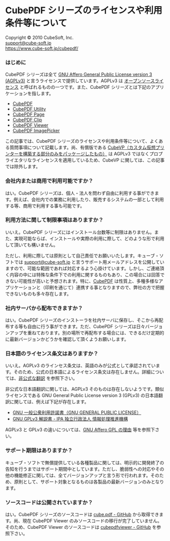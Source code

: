 CubePDF シリーズのライセンスや利用条件等について
====

Copyright © 2010 CubeSoft, Inc.  
support@cube-soft.jp  
https://www.cube-soft.jp/cubepdf/

### はじめに

CubePDF シリーズは全て [GNU Affero General Public License version 3 (AGPLv3)](https://www.gnu.org/licenses/agpl-3.0.ja.html) と言うライセンスで提供しています。AGPLv3 は [オープンソースライセンス](https://ja.wikipedia.org/wiki/オープンソースライセンス) と呼ばれるものの一つです。また、CubePDF シリーズとは下記のアプリケーションを指します。

* [CubePDF](https://www.cube-soft.jp/cubepdf/)
* [CubePDF Utility](https://www.cube-soft.jp/cubepdfutility/)
* [CubePDF Page](https://www.cube-soft.jp/cubepdfpage/)
* [CubePDF Clip](https://clown.cube-soft.jp/entry/2017/03/24/cubepdf-clip-1.0.0)
* [CubePDF Viewer](https://www.cube-soft.jp/cubepdfviewer/)
* [CubePDF ImagePicker](https://www.cube-soft.jp/cubepdfimagepicker/)

この記事では、CubePDF シリーズのライセンスや利用条件等について、よくある質問事項について記載します。尚、有償版である [CubeVP（カスタム仮想プリンターを構築する部分のみをパッケージしたもの）](https://www.cube-soft.jp/cubevp/) は AGPLv3 ではなくプロプライエタリなラインセンスを適用しているため、CubeVP に関しては、この記事では除外します。

### 会社内または商用で利用可能ですか？

はい。CubePDF シリーズは、個人・法人を問わず自由に利用する事ができます。例えば、会社内での業務に利用したり、販売するシステムの一部として利用する等、商用で利用する事も可能です。

### 利用方法に関して制限事項はありますか？

いいえ。CubePDF シリーズにはインストール台数等に制限はありません。また、実現可能ならば、インストールや実際の利用に際して、どのような形で利用して頂いても構いません。

ただし、利用に際しては原則として自己責任でお願いいたします。キューブ・ソフトでは support@cube-soft.jp と言うサポート用メールアドレスを公開していますので、可能な範囲であれば対応するよう心掛けています。しかし、ご連絡頂く内容の中には特殊な条件下での利用に関するものもあり、この場合には回答できない可能性が高いと予想されます。特に、[CubePDF](https://www.cube-soft.jp/cubepdf/) は性質上、多種多様なアプリケーションと（印刷を通じて）連携する事となりますので、弊社の方で把握できないものも多々存在します。

### 社内サーバから配布できますか？

はい。CubePDF シリーズのインストーラを社内サーバに保存し、そこから再配布する等も自由に行う事ができます。ただ、CubePDF シリーズは日々バージョンアップを重ねております。別の場所で再配布する場合には、できるだけ定期的に最新バージョンかどうかを確認して頂くようお願いします。

### 日本語のライセンス条文はありますか？

いいえ。AGPLv3 のラインセス条文は、英語のみが公式として承認されています。そのため、公式の日本語によるライセンス条文は存在しません。詳細については、[非公式な翻訳](https://www.gnu.org/licenses/translations.html) を参照下さい。

非公式な日本語翻訳に関しては、AGPLv3 そのものは存在しないようです。類似ライセンスである GNU General Public License version 3 (GPLv3) の日本語翻訳に関しては、例えば下記が存在します。

* [GNU 一般公衆利用許諾書（GNU GENERAL PUBLIC LICENSE）](http://gpl.mhatta.org/gpl.ja.html)
* [GNU GPLv3 解説書 - IPA 独立行政法人 情報処理推進機構](https://www.ipa.go.jp/osc/license1.html)

AGPLv3 と GPLv3 の違いについては、[GNU Affero GPL の理由](https://www.gnu.org/licenses/why-affero-gpl.html) 等を参照下さい。

### サポート期限はありますか？

キューブ・ソフトで無償提供している各種製品に関しては、明示的に開発終了の告知を行うまではサポート期間中としています。ただし、脆弱性への対応やその他の機能修正に関しては、全てバージョンアップと言う形で行われます。そのため、原則として、サポート対象となるものは各製品の最新バージョンのみとなります。

### ソースコードは公開されていますか？

はい。CubePDF シリーズのソースコードは [cube.pdf - GitHub](https://github.com/cube-soft/cube.pdf) から取得できます。尚、現在 CubePDF Viewer のみソースコードの移行が完了していません。そのため、CubePDF Viewer のソースコードは [cubepdfviewer - GitHub](https://github.com/cube-soft/cubepdfviewer) を参照下さい。
